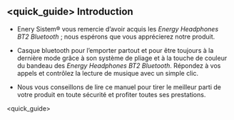 ## <quick_guide> Introduction

* Enery Sistem® vous remercie d’avoir  acquis les *Energy Headphones BT2 Bluetooth* ; nous espérons que vous apprécierez notre produit.

* Casque bluetooth pour l’emporter partout et pour être toujours à la dernière mode grâce à son système de pliage et à la touche de couleur du bandeau des *Energy Headphones BT2 Bluetooth*. Répondez à vos appels et contrôlez la lecture de musique avec un simple clic.

* Nous vous conseillons de lire ce manuel pour tirer le meilleur parti de votre produit en toute sécurité et profiter toutes ses prestations.

<quick_guide>
